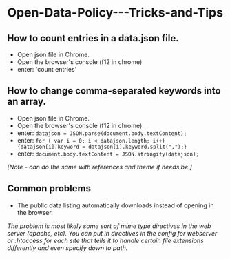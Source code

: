 Open-Data-Policy---Tricks-and-Tips
==================================


## How to count entries in a data.json file.  
* Open json file in Chrome.  
* Open the browser's console (f12 in chrome)
* enter: 'count entries'

## How to change comma-separated keywords into an array.  
* Open json file in Chrome.  
* Open the browser's console (f12 in chrome)
* enter: `datajson = JSON.parse(document.body.textContent);`
* enter: `for ( var i = 0; i < datajson.length; i++) {datajson[i].keyword = datajson[i].keyword.split(",");}`
* enter: `document.body.textContent = JSON.stringify(datajson);`

*[Note - can do the same with references and theme if needs be.]*

## Common problems 
* The public data listing automatically downloads instead of opening in the browser.

_The problem is most likely some sort of mime type directives in the web server (apache, etc). You can put in directives in the config for webserver or .htaccess for each site that tells it to handle certain file extensions differently and even specify down to path._


















